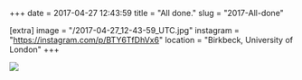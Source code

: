 +++
date = 2017-04-27 12:43:59
title = "All done."
slug = "2017-All-done"

[extra]
image = "/2017-04-27_12-43-59_UTC.jpg"
instagram = "https://instagram.com/p/BTY6TfDhVx6"
location = "Birkbeck, University of London"
+++

<img src="/2017-04-27_12-43-59_UTC.jpg" />
